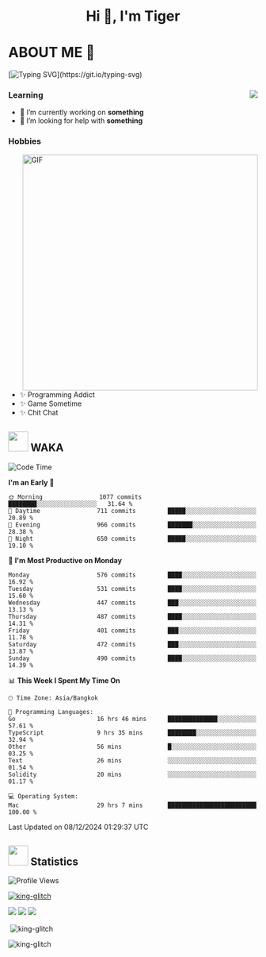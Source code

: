 <h1 align="center">Hi 👋, I'm Tiger</h1>




# ABOUT ME 💬

[![Typing SVG](https://readme-typing-svg.herokuapp.com?color=22F771&vCenter=true&lines=A+perssionate+developer+from+nowhere.)](https://git.io/typing-svg)

<div>
 <img align="right" src="https://spotify-github-profile.vercel.app/api/view?uid=12129734423&cover_image=false&theme=default&bar_color=22d016&bar_color_cover=true" />
 <h3>Learning</h3>
 
 <ul>
  <li>🔭 I’m currently working on <b>something</b></li>
  <li>🤝 I’m looking for help with <b>something</b></li>
 </ul>
 
</div>
<div>
 <h3>Hobbies</h3>
 <img align="right" height="475px"  alt="GIF" src="https://i.pinimg.com/originals/1f/b7/db/1fb7dbee557e5ed509f7517da8a84d58.gif" />
 <ul>
  <li>✨ Programming Addict</li>
  <li>✨ Game Sometime</li>
  <li>✨ Chit Chat</li>
 </ul>
 
</div>



## <img height="40" src="https://raw.githubusercontent.com/innng/innng/master/assets/kyubey.gif"/> WAKA

<!--START_SECTION:waka-->
![Code Time](http://img.shields.io/badge/Code%20Time-2%2C998%20hrs%2018%20mins-blue)

**I'm an Early 🐤** 

```text
🌞 Morning                1077 commits        ████████░░░░░░░░░░░░░░░░░   31.64 % 
🌆 Daytime                711 commits         █████░░░░░░░░░░░░░░░░░░░░   20.89 % 
🌃 Evening                966 commits         ███████░░░░░░░░░░░░░░░░░░   28.38 % 
🌙 Night                  650 commits         █████░░░░░░░░░░░░░░░░░░░░   19.10 % 
```
📅 **I'm Most Productive on Monday** 

```text
Monday                   576 commits         ████░░░░░░░░░░░░░░░░░░░░░   16.92 % 
Tuesday                  531 commits         ████░░░░░░░░░░░░░░░░░░░░░   15.60 % 
Wednesday                447 commits         ███░░░░░░░░░░░░░░░░░░░░░░   13.13 % 
Thursday                 487 commits         ████░░░░░░░░░░░░░░░░░░░░░   14.31 % 
Friday                   401 commits         ███░░░░░░░░░░░░░░░░░░░░░░   11.78 % 
Saturday                 472 commits         ███░░░░░░░░░░░░░░░░░░░░░░   13.87 % 
Sunday                   490 commits         ████░░░░░░░░░░░░░░░░░░░░░   14.39 % 
```


📊 **This Week I Spent My Time On** 

```text
🕑︎ Time Zone: Asia/Bangkok

💬 Programming Languages: 
Go                       16 hrs 46 mins      ██████████████░░░░░░░░░░░   57.61 % 
TypeScript               9 hrs 35 mins       ████████░░░░░░░░░░░░░░░░░   32.94 % 
Other                    56 mins             █░░░░░░░░░░░░░░░░░░░░░░░░   03.25 % 
Text                     26 mins             ░░░░░░░░░░░░░░░░░░░░░░░░░   01.54 % 
Solidity                 20 mins             ░░░░░░░░░░░░░░░░░░░░░░░░░   01.17 % 

💻 Operating System: 
Mac                      29 hrs 7 mins       █████████████████████████   100.00 % 
```


 Last Updated on 08/12/2024 01:29:37 UTC
<!--END_SECTION:waka-->
## <img height="40" src="https://raw.githubusercontent.com/innng/innng/master/assets/kyubey.gif"/> Statistics
![Profile Views](https://komarev.com/ghpvc/?username=king-glitch)  

<p align="left"> 
 <a href="https://github.com/ryo-ma/github-profile-trophy">
  <img src="https://github-profile-trophy.vercel.app/?username=king-glitch&theme=dracula" alt="king-glitch" />
 </a> </p>

![](https://github-profile-summary-cards.vercel.app/api/cards/profile-details?username=king-glitch&theme=dracula)
![](https://github-profile-summary-cards.vercel.app/api/cards/stats?username=king-glitch&theme=dracula) 
![](https://github-profile-summary-cards.vercel.app/api/cards/productive-time?username=king-glitch&theme=dracula)


<p>&nbsp;<img align="center" src="https://github-readme-stats.vercel.app/api?username=king-glitch&theme=dracula" alt="king-glitch" /></p>

<p><img align="center" src="https://github-readme-streak-stats.herokuapp.com/?user=king-glitch&theme=dracula" alt="king-glitch" /></p>
